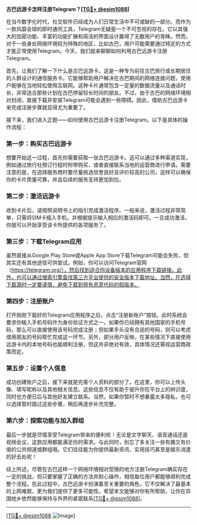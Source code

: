 **古巴远游卡怎样注册Telegram？[[TG💪+ @esim1088](https://t.me/s/esim1088)]**

在当今数字化时代，社交软件已经成为人们日常生活中不可或缺的一部分。而作为一款风靡全球的即时通讯工具，Telegram无疑是一个不可忽视的存在。它以其强大的加密功能、丰富的功能扩展和简洁的界面设计赢得了无数用户的青睐。然而，对于一些身处网络环境较为特殊的地区，比如古巴，用户可能需要通过特定的方式才能正常使用Telegram。今天，我们就来聊聊如何利用古巴远游卡注册Telegram。

首先，让我们了解一下什么是古巴远游卡。这是一种专为前往古巴旅行或长期居住的人群设计的通信服务卡。它能够帮助用户解决在古巴期间的网络连接问题，使用户能够在当地轻松使用互联网。这种卡片通常包含一定量的数据流量以及通话时长，非常适合那些计划在古巴停留较长时间的朋友。不过，由于古巴的网络环境相对封闭，直接下载并安装Telegram可能会遇到一些障碍。因此，借助古巴远游卡来完成注册步骤就显得尤为重要了。

接下来，我们进入正题——如何使用古巴远游卡注册Telegram。以下是具体的操作流程：

### 第一步：购买古巴远游卡

想要开始这一过程，首先你需要获取一张古巴远游卡。这可以通过多种渠道实现，例如通过旅行社预订行程时附带购买，或者直接联系当地的运营商进行申请。需要注意的是，在选择服务商时要尽量挑选信誉良好且评价较高的公司，这样可以确保你的卡片质量可靠，并且后续的服务支持更加到位。

### 第二步：激活远游卡

收到卡片后，请按照说明书上的指引完成激活程序。一般来说，激活过程非常简单，只需将SIM卡插入手机，并根据提示输入相应的激活码即可。一旦成功激活，你就可以开始享受该卡所提供的各项服务了。

### 第三步：下载Telegram应用

虽然直接从Google Play Store或Apple App Store下载Telegram可能会失败，但其实还有其他途径可供尝试。例如，你可以访问Telegram官网（https://telegram.org/），然后找到适合你设备版本的应用程序下载链接。此外，也可以通过搜索引擎查找第三方平台提供的安全版本下载地址。当然，在选择下载源时一定要谨慎，避免下载到带有恶意代码的假版本。

### 第四步：注册账户

打开刚刚下载好的Telegram应用程序之后，点击“注册新账户”按钮。此时系统会要求你输入手机号码作为身份验证方式之一。如果你已经拥有其他国家的手机号码，那么可以直接使用该号码完成注册；但如果手头没有合适的号码，则可以考虑借用朋友的号码帮忙完成这一环节。另外，部分用户反映，在某些情况下直接使用远游卡内的本地号码也能顺利注册，但这并非绝对有效，具体情况还需视运营商政策而定。

### 第五步：设置个人信息

成功创建账户之后，接下来就是完善个人资料的部分了。在这里，你可以上传头像、填写昵称以及其他相关信息。这些信息不仅有助于提升你在平台上的辨识度，同时也方便日后与其他好友建立联系。当然，如果你暂时不想暴露太多隐私，也可以选择暂时跳过这些步骤，稍后再逐步补充完整。

### 第六步：探索功能与加入群组

最后一步就是尽情享受Telegram带来的便利啦！无论是文字聊天、语音通话还是视频会议，这款应用都能满足你的需求。与此同时，别忘了多关注一些有趣又有价值的公共频道或群组哦。它们往往能为你提供最新资讯、实用技巧甚至是娱乐消遣的好去处呢！

综上所述，尽管在古巴这样一个网络环境相对受限的地方注册Telegram确实存在一定的挑战，但只要掌握了正确的方法并耐心操作，相信每位用户都能够顺利完成整个流程。在此过程中，古巴远游卡扮演着至关重要的角色，它不仅解决了最基本的上网难题，更为我们提供了更多可能性。希望本文能够对你有所帮助，让你在异国他乡依然能够保持与外界的紧密联系[[TG💪+ @esim1088](https://t.me/s/esim1088)]。

---

[[TG💪+ @esim1088](https://t.me/s/esim1088) ![Image](https://i.postimg.cc/4NQfJmqS/Snipaste-2025-05-13-00-14-12.png)]